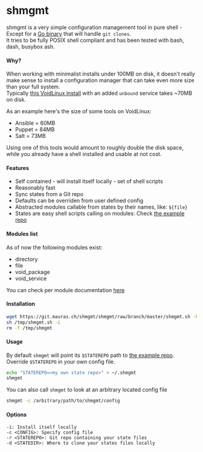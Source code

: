 shmgmt
======

shmgmt is a very simple configuration management tool in pure shell - Except for a [Go binary](https://git.mauras.ch/Various/git-clone) that will handle `git clones`.  
It tries to be fully POSIX shell compliant and has been tested with bash, dash, busybox ash.  

#### Why?

When working with minimalist installs under 100MB on disk, it doesn't really make sense to install a configuration manager that can take even more size than your full system.  
Typically [this VoidLinux install](https://git.mauras.ch/voidlinux/gw-kvm-install) with an added `unbound` service takes ~70MB on disk.  

As an example here's the size of some tools on VoidLinux:  

- Ansible = 60MB
- Puppet = 84MB
- Salt = 73MB

Using one of this tools would amount to roughly double the disk space, while you already have a shell installed and usable at not cost.  

#### Features

- Self contained - will install itself locally - set of shell scripts
- Reasonably fast
- Sync states from a Git repo
- Defaults can be overriden from user defined config
- Abstracted modules callable from states by their names, like: `${file}`
- States are easy shell scripts calling on modules: Check [the example repo](https://git.mauras.ch/shmgmt/states_example)

#### Modules list

As of now the following modules exist:

- directory
- file
- void_package
- void_service

You can check per module documentation [here](./documentation/modules)

#### Installation

``` bash
wget https://git.mauras.ch/shmgmt/shmgmt/raw/branch/master/shmgmt.sh -P /tmp
sh /tmp/shmgmt.sh -i
rm -f /tmp/shmgmt
```

#### Usage

By default `shmgmt` will point its `$STATEREPO` path to [the example repo](https://git.mauras.ch/shmgmt/states_example).  
Override `$STATEREPO` in your own config file.

``` bash
echo "STATEREPO=<my own state repo>" > ~/.shmgmt
shmgmt
```
You can also call `shmgmt` to look at an arbitrary located config file

``` bash
shmgmt -c /arbitrary/path/to/shmgmt/config
```

#### Options

``` 
-i: Install itself locally
-c <CONFIG>: Specify config file
-r <STATEREPO>: Git repo containing your state files
-d <STATEDIR>: Where to clone your states files locally
```
